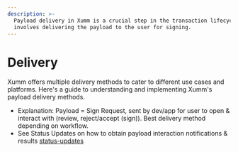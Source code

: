 ```yaml
---
description: >-
  Payload delivery in Xumm is a crucial step in the transaction lifecycle. It
  involves delivering the payload to the user for signing.
---
```


# Delivery

Xumm offers multiple delivery methods to cater to different use cases and platforms. Here's a guide to understanding and implementing Xumm's payload delivery methods.

* Explanation: Payload = Sign Request, sent by dev/app for user to open & interact with (review, reject/accept (sign)). Best delivery method depending on workflow.
* See Status Updates on how to obtain payload interaction notifications & results [status-updates](../status-updates/ "mention")
